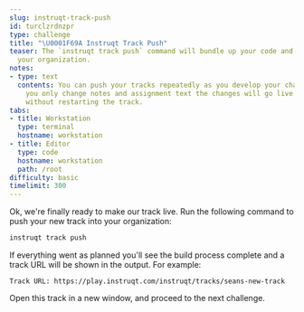 ```yaml
---
slug: instruqt-track-push
id: turclzrdnzpr
type: challenge
title: "\U0001F69A Instruqt Track Push"
teaser: The `instruqt track push` command will bundle up your code and push it to
  your organization.
notes:
- type: text
  contents: You can push your tracks repeatedly as you develop your challenges. If
    you only change notes and assignment text the changes will go live immediately
    without restarting the track.
tabs:
- title: Workstation
  type: terminal
  hostname: workstation
- title: Editor
  type: code
  hostname: workstation
  path: /root
difficulty: basic
timelimit: 300
---
```

<style type="text/css" rel="stylesheet">
hr.cyan { background-color: cyan; color: cyan; height: 2px; margin-bottom: -10px; }
h2.cyan { color: cyan; }
</style>Ok, we're finally ready to make our track live. Run the following command to push your new track into your organization:

```bash
instruqt track push
```

If everything went as planned you'll see the build process complete and a track URL will be shown in the output. For example:

```
Track URL: https://play.instruqt.com/instruqt/tracks/seans-new-track
```

Open this track in a new window, and proceed to the next challenge.
